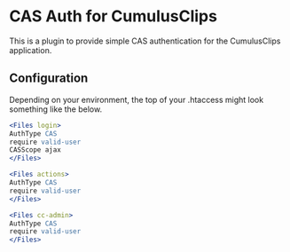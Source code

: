 # CAS Auth for CumulusClips

This is a plugin to provide simple CAS authentication for the CumulusClips application.  

## Configuration

Depending on your environment, the top of your .htaccess might look something like the below.

```apache
<Files login>
AuthType CAS
require valid-user
CASScope ajax
</Files>

<Files actions>
AuthType CAS
require valid-user
</Files>

<Files cc-admin>
AuthType CAS
require valid-user
</Files>
```
